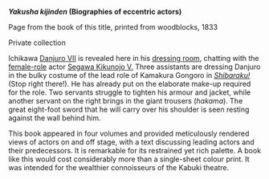 **_Yakusha kijinden_ (Biographies of eccentric actors)**

Page from the book of this title, printed from woodblocks, 1833

Private collection

Ichikawa [Danjuro VII](/theme/actors-names-and-crests) is revealed here in his [dressing room,](/exhibition/group-13) chatting with the [female-role](/theme/fan-prints-two) actor [Segawa Kikunojo V.](/exhibition/group-7) Three assistants are dressing Danjuro in the bulky costume of the lead role of Kamakura Gongoro in _[Shibaraku!](/exhibition/group-2)_ (Stop right there!). He has already put on the elaborate make-up required for the role. Two servants struggle to tighten his armour and jacket, while another servant on the right brings in the giant trousers (_hakama_). The great eight-foot sword that he will carry over his shoulder is seen resting against the wall behind him.

This book appeared in four volumes and provided meticulously rendered views of actors on and off stage, with a text discussing leading actors and their predecessors. It is remarkable for its restrained yet rich palette. A book like this would cost considerably more than a single-sheet colour print. It was intended for the wealthier connoisseurs of the Kabuki theatre.
